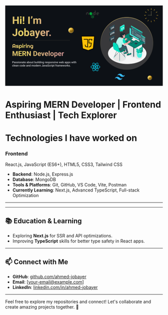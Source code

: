 <!-- Banner Image -->
![Make your README](https://github.com/ahmed-jobayer/ahmed-jobayer/blob/main/images/Make%20your%20README.png)

 

# Aspiring MERN Developer | Frontend Enthusiast | Tech Explorer 



# Technologies I have worked on


### Frontend
  React.js, JavaScript (ES6+), HTML5, CSS3, Tailwind CSS  
- **Backend**: Node.js, Express.js  
- **Database**: MongoDB  
- **Tools & Platforms**: Git, GitHub, VS Code, Vite, Postman  
- **Currently Learning**: Next.js, Advanced TypeScript, Full-stack Optimization  

---

<!-- ## 🌟 **Projects**
### **1. [Gadget Galaxy](#)**  
An e-commerce website for selling gadgets. Features include:  
- Interactive UI with React and Tailwind CSS  
- Backend API with Express.js and MongoDB  
- User authentication and payment gateway integration  

### **2. [Portfolio Website](#)**  
A personal portfolio showcasing my projects, skills, and experiences.   -->

---

## 📚 **Education & Learning**  
- Exploring **Next.js** for SSR and API optimizations.  
- Improving **TypeScript** skills for better type safety in React apps.  

---

## 📫 **Connect with Me**  
- **GitHub**: [github.com/ahmed-jobayer](https://github.com/ahmed-jobayer)  
- **Email**: [your-email@example.com]  
- **LinkedIn**: [linkedin.com/in/ahmed-jobayer](#)

---

Feel free to explore my repositories and connect! Let's collaborate and create amazing projects together. 🚀  

<!--
**ahmed-jobayer/ahmed-jobayer** is a ✨ _special_ ✨ repository because its `README.md` (this file) appears on your GitHub profile.

Here are some ideas to get you started:

- 🔭 I’m currently working on ...
- 🌱 I’m currently learning ...
- 👯 I’m looking to collaborate on ...
- 🤔 I’m looking for help with ...
- 💬 Ask me about ...
- 📫 How to reach me: ...
- 😄 Pronouns: ...
- ⚡ Fun fact: ...
  -->
